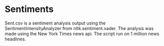# Sentiments

Sent.csv is a sentiment analysis output using the SentimentIntensityAnalyzer from nltk.sentiment.vader. The analysis was made using the New York Times news api.
The script run on 1 million news headlines.

